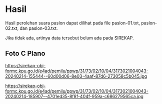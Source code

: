# Hasil

Hasil perolehan suara paslon dapat dilihat pada file paslon-01.txt, paslon-02.txt, dan paslon-03.txt.

Jika tidak ada, artinya data tersebut belum ada pada SIREKAP.

## Foto C Plano

https://sirekap-obj-formc.kpu.go.id/e4ad/pemilu/ppwp/31/73/02/10/04/3173021004043-20240214-155444--60d00d06-8e03-4aaf-87d6-273058c5b045.jpg

https://sirekap-obj-formc.kpu.go.id/e4ad/pemilu/ppwp/31/73/02/10/04/3173021004043-20240214-185907--4701ed35-8f8f-404f-959a-c686279565ca.jpg
